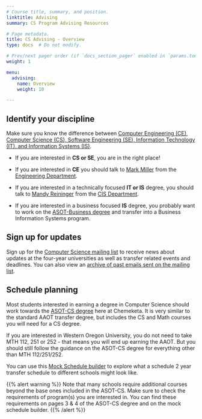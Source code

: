 ```yaml
---
# Course title, summary, and position.
linktitle: Advising
summary: CS Program Advising Resources

# Page metadata.
title: CS Advising - Overview
type: docs  # Do not modify.

# Prev/next pager order (if `docs_section_pager` enabled in `params.toml`)
weight: 1

menu:
  advising:
    name: Overview
    weight: 10

---
```


## Identify your discipline

Make sure you know the difference between [Computer Engineering (CE), Computer Science (CS),
Software Engineering (SE), Information Technology (IT), and Information Systems (IS)](http://computerscience.chemeketa.edu/cs160Reader/ComputingFields/index.html).

* If you are interested in **CS or SE**, you are in the right place!

* If you are interested in **CE** you should talk to
[Mark Miller](mailto:mark.miller@chemeketa.edu) from the
[Engineering Department](https://www.chemeketa.edu/programs-classes/program-finder/engineering/).

* If you are interested in a technically focused **IT or IS** degree, you should talk to
[Mandy Reininger](mailto:mandy.reininger@chemeketa.edu) from the
[CIS Department](https://www.chemeketa.edu/programs-classes/program-finder/computer-information-systems/).

* If you are interested in a business focused **IS** degree, you probably want to work on the
[ASOT-Business degree](https://www.chemeketa.edu/programs-classes/degrees/) and transfer into a
Business Information Systems program.

## Sign up for updates

Sign up for the [Computer Science mailing list](http://eepurl.com/bhlDT1) to receive news about
updates at the four-year universities as well as transfer related events and deadlines. You can
also view an [archive of past emails sent on the mailing list](https://us10.campaign-archive.com/home/?u=80c5b042ad9fa8e70edde9296&id=bd7a5c549ct).

## Schedule planning

Most students interested in earning a degree in Computer Science should work towards the
[ASOT-CS degree](https://www.chemeketa.edu/media/content-assets/documents/pdf/degrees/ASOT---CS-Degree-Requirements-and-Advising-Guide.pdf) here at
Chemeketa. It is very similar to the standard AAOT transfer degree, but includes the CS and Math
courses you will need for a CS degree.

If you are interested in Western Oregon University, you do not need to take MTH 112, 251 or 252 -
that means you will end up earning the AAOT. But you should still follow the guidance on the
ASOT-CS degree for everything other than MTH 112/251/252.

You can use this [Mock Schedule builder](http://localhost:1313/advising/mock_schedule/) to explore 
what a schedule 2 year transfer schedule to different schools might look like.

{{% alert warning %}}
Note that many schools require additional courses beyond the base ones included in the ASOT-CS.
Make sure to check the requirements of program(s) you are interested in. You can find these
requirements on pages 3 & 4 of the ASOT-CS degree and on the mock schedule builder.
{{% /alert %}}
